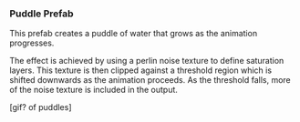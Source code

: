 ### Puddle Prefab

This prefab creates a puddle of water that grows as the animation progresses.

The effect is achieved by using a perlin noise texture to define saturation layers. This texture is then clipped against a threshold region which is shifted downwards as the animation proceeds. As the threshold falls, more of the noise texture is included in the output.

[gif? of puddles]